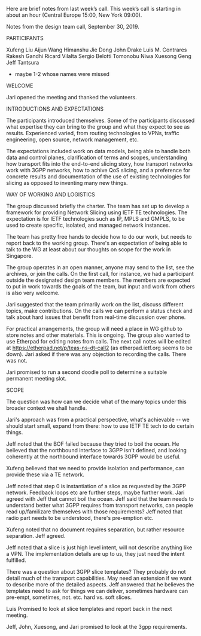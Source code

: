 Here are brief notes from last week’s call. This week’s call is starting in about an hour (Central Europe 15:00, New York 09:00).
 
 
 
Notes from the design team call, September 30, 2019.
 
PARTICIPANTS
 
Xufeng Liu
Aijun Wang
Himanshu
Jie Dong
John Drake
Luis M. Contrares
Rakesh Gandhi
Ricard Vilalta
Sergio Belotti
Tomonobu Niwa
Xuesong Geng
Jeff Tantsura
+ maybe 1-2 whose names were missed
 
WELCOME
 
Jari opened the meeting and thanked the volunteers.
 
INTRODUCTIONS AND EXPECTATIONS
 
The participants introduced themselves. Some of the participants discussed what expertise they can bring to the group and what they expect to see as results. Experienced varied, from routing technologies to VPNs, traffic engineering, open source, network management, etc.
 
The expectations included work on data models, being able to handle both data and control planes, clarification of terms and scopes, understanding how transport fits into the end-to-end slicing story, how transport networks work with 3GPP networks, how to achive QoS slicing, and a preference for concrete results and documentation of the use of existing technologies for slicing as opposed to inventing many new things.
 
WAY OF WORKING AND LOGISTICS
 
The group discussed briefly the charter. The team has set up to develop a framework for providing Network Slicing using IETF TE technologies. The expectation is for IETF technologies such as IP, MPLS and GMPLS, to  be used to create specific, isolated, and managed network instances.
 
The team has pretty free hands to decide how to do our work, but needs to report back to the working group. There's an expectation of being able to talk to the WG at least about our thoughts on scope for the work in Singapore.
 
The group operates in an open manner, anyone may send to the list, see the archives, or join the calls. On the first call, for instance, we had a participant outside the designated design team members. The members are expected to put in work towards the goals of the team, but input and work from others is also very welcome.
 
Jari suggested that the team primarily work on the list, discuss different topics, make contributions. On the calls we can perform a status check and talk about hard issues that benefit from real-time discussion over phone.
 
For practical arrangements, the group will need a place in WG github to store notes and other materials. This is ongoing. The group also wanted to use Etherpad for editing notes from calls. The next call notes will be edited at https://etherpad.net/p/teas-ns-dt-call2 (as etherpad.ietf.org seems to be down). Jari asked if there was any objection to recording the calls. There was not.
 
Jari promised to run a second doodle poll to determine a suitable permanent meeting slot.
 
SCOPE
 
The question was how can we decide what of the many topics under this broader context we shall handle.
 
Jari's approach was from a practical perspective, what's achievable -- we should start small, expand from there: how to use IETF TE tech to do certain things.
 
Jeff noted that the BOF failed because they tried to boil the ocean. He believed that the  northbound interface to 3GPP isn't defined, and  looking coherently at the northbound interface towards 3GPP would be useful.
 
Xufeng believed that we need to provide isolation and performance, can provide these via a TE network.
 
Jeff noted that step 0 is instantiation of a slice as requested by the 3GPP network. Feedback loops etc are further steps, maybe further work. Jari agreed with Jeff that cannot boil the ocean. Jeff said that the team needs to understand better what 3GPP requires from transport networks, can people read up/familizare themselves with those requirements? Jeff noted that radio part needs to be understood, there's pre-emption etc.
 
Xufeng noted that no document requires separation, but rather resource separation.  Jeff agreed.
 
Jeff noted that a slice is just high level intent, will not describe anything like a VPN. The implementation details are up to us, they just need the intent fulfilled.
 
There was a question about 3GPP slice templates? They probably do not detail much of the transport capabilities. May need an extension if we want to describe more of the detailed aspects. Jeff answered that he believes the templates need to ask for things we can deliver, sometimes hardware can pre-empt, sometimes, not. etc. hard vs. soft slices.
 
Luis Promised to look at slice templates and report back in the next meeting.
 
Jeff, John, Xuesong, and Jari promised to look at the 3gpp requirements.
 
